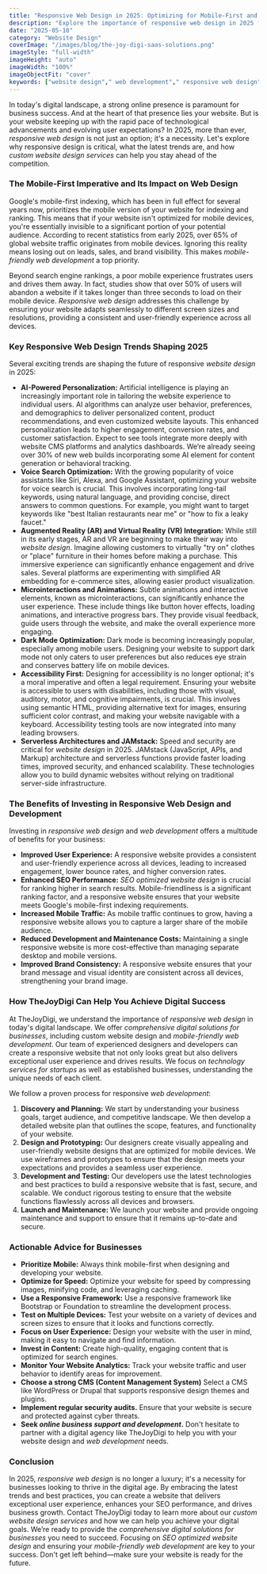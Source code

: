 ```yaml
---
title: "Responsive Web Design in 2025: Optimizing for Mobile-First and User Engagement"
description: "Explore the importance of responsive web design in 2025 for mobile-first indexing and enhanced user engagement. Learn how TheJoyDigi creates responsive websites that adapt seamlessly to different devices and screen sizes."
date: "2025-05-10"
category: "Website Design"
coverImage: "/images/blog/the-joy-digi-saas-solutions.png"
imageStyle: "full-width"
imageHeight: "auto"
imageWidth: "100%"
imageObjectFit: "cover"
keywords: ["website design"," web development"," responsive web design","custom website design services"," mobile-friendly web development"," SEO optimized website design"]
---
```


In today's digital landscape, a strong online presence is paramount for business success. And at the heart of that presence lies your website. But is your website keeping up with the rapid pace of technological advancements and evolving user expectations? In 2025, more than ever, *responsive web design* is not just an option; it's a necessity. Let's explore why responsive design is critical, what the latest trends are, and how *custom website design services* can help you stay ahead of the competition.

### The Mobile-First Imperative and Its Impact on Web Design

Google's mobile-first indexing, which has been in full effect for several years now, prioritizes the mobile version of your website for indexing and ranking. This means that if your website isn't optimized for mobile devices, you're essentially invisible to a significant portion of your potential audience. According to recent statistics from early 2025, over 65% of global website traffic originates from mobile devices. Ignoring this reality means losing out on leads, sales, and brand visibility. This makes *mobile-friendly web development* a top priority.

Beyond search engine rankings, a poor mobile experience frustrates users and drives them away. In fact, studies show that over 50% of users will abandon a website if it takes longer than three seconds to load on their mobile device. *Responsive web design* addresses this challenge by ensuring your website adapts seamlessly to different screen sizes and resolutions, providing a consistent and user-friendly experience across all devices.

### Key Responsive Web Design Trends Shaping 2025

Several exciting trends are shaping the future of responsive *website design* in 2025:

*   **AI-Powered Personalization:** Artificial intelligence is playing an increasingly important role in tailoring the website experience to individual users. AI algorithms can analyze user behavior, preferences, and demographics to deliver personalized content, product recommendations, and even customized website layouts. This enhanced personalization leads to higher engagement, conversion rates, and customer satisfaction. Expect to see tools integrate more deeply with website CMS platforms and analytics dashboards. We’re already seeing over 30% of new web builds incorporating some AI element for content generation or behavioral tracking.
*   **Voice Search Optimization:** With the growing popularity of voice assistants like Siri, Alexa, and Google Assistant, optimizing your website for voice search is crucial. This involves incorporating long-tail keywords, using natural language, and providing concise, direct answers to common questions. For example, you might want to target keywords like "best Italian restaurants near me" or "how to fix a leaky faucet."
*   **Augmented Reality (AR) and Virtual Reality (VR) Integration:** While still in its early stages, AR and VR are beginning to make their way into *website design*. Imagine allowing customers to virtually "try on" clothes or "place" furniture in their homes before making a purchase. This immersive experience can significantly enhance engagement and drive sales. Several platforms are experimenting with simplified AR embedding for e-commerce sites, allowing easier product visualization.
*   **Microinteractions and Animations:** Subtle animations and interactive elements, known as microinteractions, can significantly enhance the user experience. These include things like button hover effects, loading animations, and interactive progress bars. They provide visual feedback, guide users through the website, and make the overall experience more engaging.
*   **Dark Mode Optimization:** Dark mode is becoming increasingly popular, especially among mobile users. Designing your website to support dark mode not only caters to user preferences but also reduces eye strain and conserves battery life on mobile devices.
*   **Accessibility First:** Designing for accessibility is no longer optional; it's a moral imperative and often a legal requirement. Ensuring your website is accessible to users with disabilities, including those with visual, auditory, motor, and cognitive impairments, is crucial. This involves using semantic HTML, providing alternative text for images, ensuring sufficient color contrast, and making your website navigable with a keyboard. Accessibility testing tools are now integrated into many leading browsers.
*   **Serverless Architectures and JAMstack:** Speed and security are critical for *website design* in 2025. JAMstack (JavaScript, APIs, and Markup) architecture and serverless functions provide faster loading times, improved security, and enhanced scalability. These technologies allow you to build dynamic websites without relying on traditional server-side infrastructure.

### The Benefits of Investing in Responsive Web Design and Development

Investing in *responsive web design* and *web development* offers a multitude of benefits for your business:

*   **Improved User Experience:** A responsive website provides a consistent and user-friendly experience across all devices, leading to increased engagement, lower bounce rates, and higher conversion rates.
*   **Enhanced SEO Performance:** *SEO optimized website design* is crucial for ranking higher in search results. Mobile-friendliness is a significant ranking factor, and a responsive website ensures that your website meets Google's mobile-first indexing requirements.
*   **Increased Mobile Traffic:** As mobile traffic continues to grow, having a responsive website allows you to capture a larger share of the mobile audience.
*   **Reduced Development and Maintenance Costs:** Maintaining a single responsive website is more cost-effective than managing separate desktop and mobile versions.
*   **Improved Brand Consistency:** A responsive website ensures that your brand message and visual identity are consistent across all devices, strengthening your brand image.

### How TheJoyDigi Can Help You Achieve Digital Success

At TheJoyDigi, we understand the importance of *responsive web design* in today's digital landscape. We offer *comprehensive digital solutions for businesses*, including custom website design and *mobile-friendly web development*. Our team of experienced designers and developers can create a responsive website that not only looks great but also delivers exceptional user experience and drives results. We focus on *technology services for startups* as well as established businesses, understanding the unique needs of each client.

We follow a proven process for responsive *web development*:

1.  **Discovery and Planning:** We start by understanding your business goals, target audience, and competitive landscape. We then develop a detailed website plan that outlines the scope, features, and functionality of your website.
2.  **Design and Prototyping:** Our designers create visually appealing and user-friendly website designs that are optimized for mobile devices. We use wireframes and prototypes to ensure that the design meets your expectations and provides a seamless user experience.
3.  **Development and Testing:** Our developers use the latest technologies and best practices to build a responsive website that is fast, secure, and scalable. We conduct rigorous testing to ensure that the website functions flawlessly across all devices and browsers.
4.  **Launch and Maintenance:** We launch your website and provide ongoing maintenance and support to ensure that it remains up-to-date and secure.

### Actionable Advice for Businesses

*   **Prioritize Mobile:** Always think mobile-first when designing and developing your website.
*   **Optimize for Speed:** Optimize your website for speed by compressing images, minifying code, and leveraging caching.
*   **Use a Responsive Framework:** Use a responsive framework like Bootstrap or Foundation to streamline the development process.
*   **Test on Multiple Devices:** Test your website on a variety of devices and screen sizes to ensure that it looks and functions correctly.
*   **Focus on User Experience:** Design your website with the user in mind, making it easy to navigate and find information.
*   **Invest in Content:** Create high-quality, engaging content that is optimized for search engines.
*   **Monitor Your Website Analytics:** Track your website traffic and user behavior to identify areas for improvement.
*   **Choose a strong CMS (Content Management System)** Select a CMS like WordPress or Drupal that supports responsive design themes and plugins.
*   **Implement regular security audits.** Ensure that your website is secure and protected against cyber threats.
*   **Seek *online business support and development*.** Don't hesitate to partner with a digital agency like TheJoyDigi to help you with your website design and *web development* needs.

### Conclusion

In 2025, *responsive web design* is no longer a luxury; it's a necessity for businesses looking to thrive in the digital age. By embracing the latest trends and best practices, you can create a website that delivers exceptional user experience, enhances your SEO performance, and drives business growth. Contact TheJoyDigi today to learn more about our *custom website design services* and how we can help you achieve your digital goals. We’re ready to provide the *comprehensive digital solutions for businesses* you need to succeed. Focusing on *SEO optimized website design* and ensuring your *mobile-friendly web development* are key to your success. Don't get left behind—make sure your website is ready for the future.